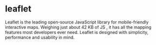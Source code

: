 # leaflet
Leaflet is the leading open-source JavaScript library for mobile-friendly interactive maps. Weighing just about 42 KB of JS , it has all the mapping features most developers ever need. Leaflet is designed with simplicity, performance and usability in mind.
